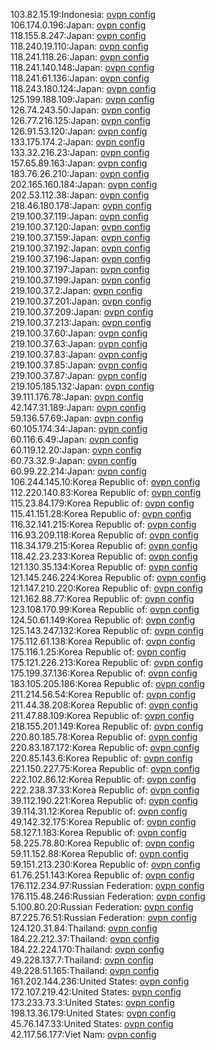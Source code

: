 103.82.15.19:Indonesia: [ovpn config](vpn/103_82_15_19.ovpn)  
106.174.0.196:Japan: [ovpn config](vpn/106_174_0_196.ovpn)  
118.155.8.247:Japan: [ovpn config](vpn/118_155_8_247.ovpn)  
118.240.19.110:Japan: [ovpn config](vpn/118_240_19_110.ovpn)  
118.241.118.26:Japan: [ovpn config](vpn/118_241_118_26.ovpn)  
118.241.140.148:Japan: [ovpn config](vpn/118_241_140_148.ovpn)  
118.241.61.136:Japan: [ovpn config](vpn/118_241_61_136.ovpn)  
118.243.180.124:Japan: [ovpn config](vpn/118_243_180_124.ovpn)  
125.199.188.109:Japan: [ovpn config](vpn/125_199_188_109.ovpn)  
126.74.243.50:Japan: [ovpn config](vpn/126_74_243_50.ovpn)  
126.77.216.125:Japan: [ovpn config](vpn/126_77_216_125.ovpn)  
126.91.53.120:Japan: [ovpn config](vpn/126_91_53_120.ovpn)  
133.175.174.2:Japan: [ovpn config](vpn/133_175_174_2.ovpn)  
133.32.216.23:Japan: [ovpn config](vpn/133_32_216_23.ovpn)  
157.65.89.163:Japan: [ovpn config](vpn/157_65_89_163.ovpn)  
183.76.26.210:Japan: [ovpn config](vpn/183_76_26_210.ovpn)  
202.165.160.184:Japan: [ovpn config](vpn/202_165_160_184.ovpn)  
202.53.112.38:Japan: [ovpn config](vpn/202_53_112_38.ovpn)  
218.46.180.178:Japan: [ovpn config](vpn/218_46_180_178.ovpn)  
219.100.37.119:Japan: [ovpn config](vpn/219_100_37_119.ovpn)  
219.100.37.120:Japan: [ovpn config](vpn/219_100_37_120.ovpn)  
219.100.37.159:Japan: [ovpn config](vpn/219_100_37_159.ovpn)  
219.100.37.192:Japan: [ovpn config](vpn/219_100_37_192.ovpn)  
219.100.37.196:Japan: [ovpn config](vpn/219_100_37_196.ovpn)  
219.100.37.197:Japan: [ovpn config](vpn/219_100_37_197.ovpn)  
219.100.37.199:Japan: [ovpn config](vpn/219_100_37_199.ovpn)  
219.100.37.2:Japan: [ovpn config](vpn/219_100_37_2.ovpn)  
219.100.37.201:Japan: [ovpn config](vpn/219_100_37_201.ovpn)  
219.100.37.209:Japan: [ovpn config](vpn/219_100_37_209.ovpn)  
219.100.37.213:Japan: [ovpn config](vpn/219_100_37_213.ovpn)  
219.100.37.60:Japan: [ovpn config](vpn/219_100_37_60.ovpn)  
219.100.37.63:Japan: [ovpn config](vpn/219_100_37_63.ovpn)  
219.100.37.83:Japan: [ovpn config](vpn/219_100_37_83.ovpn)  
219.100.37.85:Japan: [ovpn config](vpn/219_100_37_85.ovpn)  
219.100.37.87:Japan: [ovpn config](vpn/219_100_37_87.ovpn)  
219.105.185.132:Japan: [ovpn config](vpn/219_105_185_132.ovpn)  
39.111.176.78:Japan: [ovpn config](vpn/39_111_176_78.ovpn)  
42.147.31.189:Japan: [ovpn config](vpn/42_147_31_189.ovpn)  
59.136.57.69:Japan: [ovpn config](vpn/59_136_57_69.ovpn)  
60.105.174.34:Japan: [ovpn config](vpn/60_105_174_34.ovpn)  
60.116.6.49:Japan: [ovpn config](vpn/60_116_6_49.ovpn)  
60.119.12.20:Japan: [ovpn config](vpn/60_119_12_20.ovpn)  
60.73.32.9:Japan: [ovpn config](vpn/60_73_32_9.ovpn)  
60.99.22.214:Japan: [ovpn config](vpn/60_99_22_214.ovpn)  
106.244.145.10:Korea Republic of: [ovpn config](vpn/106_244_145_10.ovpn)  
112.220.140.83:Korea Republic of: [ovpn config](vpn/112_220_140_83.ovpn)  
115.23.84.179:Korea Republic of: [ovpn config](vpn/115_23_84_179.ovpn)  
115.41.151.28:Korea Republic of: [ovpn config](vpn/115_41_151_28.ovpn)  
116.32.141.215:Korea Republic of: [ovpn config](vpn/116_32_141_215.ovpn)  
116.93.209.118:Korea Republic of: [ovpn config](vpn/116_93_209_118.ovpn)  
118.34.179.215:Korea Republic of: [ovpn config](vpn/118_34_179_215.ovpn)  
118.42.23.233:Korea Republic of: [ovpn config](vpn/118_42_23_233.ovpn)  
121.130.35.134:Korea Republic of: [ovpn config](vpn/121_130_35_134.ovpn)  
121.145.246.224:Korea Republic of: [ovpn config](vpn/121_145_246_224.ovpn)  
121.147.210.220:Korea Republic of: [ovpn config](vpn/121_147_210_220.ovpn)  
121.162.88.77:Korea Republic of: [ovpn config](vpn/121_162_88_77.ovpn)  
123.108.170.99:Korea Republic of: [ovpn config](vpn/123_108_170_99.ovpn)  
124.50.61.149:Korea Republic of: [ovpn config](vpn/124_50_61_149.ovpn)  
125.143.247.132:Korea Republic of: [ovpn config](vpn/125_143_247_132.ovpn)  
175.112.61.138:Korea Republic of: [ovpn config](vpn/175_112_61_138.ovpn)  
175.116.1.25:Korea Republic of: [ovpn config](vpn/175_116_1_25.ovpn)  
175.121.226.213:Korea Republic of: [ovpn config](vpn/175_121_226_213.ovpn)  
175.199.37.136:Korea Republic of: [ovpn config](vpn/175_199_37_136.ovpn)  
183.105.205.186:Korea Republic of: [ovpn config](vpn/183_105_205_186.ovpn)  
211.214.56.54:Korea Republic of: [ovpn config](vpn/211_214_56_54.ovpn)  
211.44.38.208:Korea Republic of: [ovpn config](vpn/211_44_38_208.ovpn)  
211.47.88.109:Korea Republic of: [ovpn config](vpn/211_47_88_109.ovpn)  
218.155.201.149:Korea Republic of: [ovpn config](vpn/218_155_201_149.ovpn)  
220.80.185.78:Korea Republic of: [ovpn config](vpn/220_80_185_78.ovpn)  
220.83.187.172:Korea Republic of: [ovpn config](vpn/220_83_187_172.ovpn)  
220.85.143.6:Korea Republic of: [ovpn config](vpn/220_85_143_6.ovpn)  
221.150.227.75:Korea Republic of: [ovpn config](vpn/221_150_227_75.ovpn)  
222.102.86.12:Korea Republic of: [ovpn config](vpn/222_102_86_12.ovpn)  
222.238.37.33:Korea Republic of: [ovpn config](vpn/222_238_37_33.ovpn)  
39.112.190.221:Korea Republic of: [ovpn config](vpn/39_112_190_221.ovpn)  
39.114.31.12:Korea Republic of: [ovpn config](vpn/39_114_31_12.ovpn)  
49.142.32.175:Korea Republic of: [ovpn config](vpn/49_142_32_175.ovpn)  
58.127.1.183:Korea Republic of: [ovpn config](vpn/58_127_1_183.ovpn)  
58.225.78.80:Korea Republic of: [ovpn config](vpn/58_225_78_80.ovpn)  
59.11.152.88:Korea Republic of: [ovpn config](vpn/59_11_152_88.ovpn)  
59.151.213.230:Korea Republic of: [ovpn config](vpn/59_151_213_230.ovpn)  
61.76.251.143:Korea Republic of: [ovpn config](vpn/61_76_251_143.ovpn)  
176.112.234.97:Russian Federation: [ovpn config](vpn/176_112_234_97.ovpn)  
176.115.48.246:Russian Federation: [ovpn config](vpn/176_115_48_246.ovpn)  
5.100.80.20:Russian Federation: [ovpn config](vpn/5_100_80_20.ovpn)  
87.225.76.51:Russian Federation: [ovpn config](vpn/87_225_76_51.ovpn)  
124.120.31.84:Thailand: [ovpn config](vpn/124_120_31_84.ovpn)  
184.22.212.37:Thailand: [ovpn config](vpn/184_22_212_37.ovpn)  
184.22.224.170:Thailand: [ovpn config](vpn/184_22_224_170.ovpn)  
49.228.137.7:Thailand: [ovpn config](vpn/49_228_137_7.ovpn)  
49.228.51.165:Thailand: [ovpn config](vpn/49_228_51_165.ovpn)  
161.202.144.236:United States: [ovpn config](vpn/161_202_144_236.ovpn)  
172.107.219.42:United States: [ovpn config](vpn/172_107_219_42.ovpn)  
173.233.73.3:United States: [ovpn config](vpn/173_233_73_3.ovpn)  
198.13.36.179:United States: [ovpn config](vpn/198_13_36_179.ovpn)  
45.76.147.33:United States: [ovpn config](vpn/45_76_147_33.ovpn)  
42.117.56.177:Viet Nam: [ovpn config](vpn/42_117_56_177.ovpn)  
